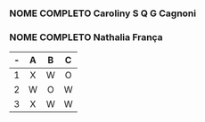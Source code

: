 ### NOME COMPLETO Caroliny S Q G Cagnoni
### NOME COMPLETO Nathalia França 


| -  |  A     | B     | C     |
| -- | :---:  | :---: | :---: |
| 1  | X      | W     | O     |
| 2  | W     | O     | W     |
| 3  | X      | W     | W     
